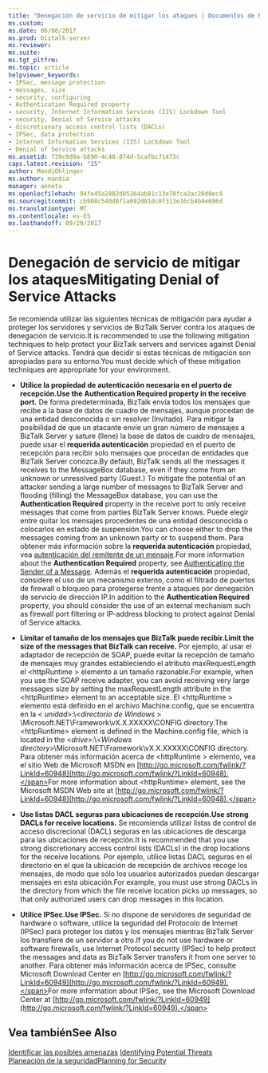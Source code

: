 ```yaml
---
title: "Denegación de servicio de mitigar los ataques | Documentos de Microsoft"
ms.custom: 
ms.date: 06/08/2017
ms.prod: biztalk-server
ms.reviewer: 
ms.suite: 
ms.tgt_pltfrm: 
ms.topic: article
helpviewer_keywords:
- IPSec, message protection
- messages, size
- security, configuring
- Authentication Required property
- security, Internet Information Services (IIS) Lockdown Tool
- security, Denial of Service attacks
- discretionary access control lists (DACLs)
- IPSec, data protection
- Internet Information Services (IIS) Lockdown Tool
- Denial of Service attacks
ms.assetid: f39c0d0a-b890-4c48-874d-5cafbc71473c
caps.latest.revision: "15"
author: MandiOhlinger
ms.author: mandia
manager: anneta
ms.openlocfilehash: 94fe45a2882d85164ab81c13e78fca2ac26d0ec4
ms.sourcegitcommit: cb908c540d8f1a692d01dc8f313e16cb4b4e696d
ms.translationtype: MT
ms.contentlocale: es-ES
ms.lasthandoff: 09/20/2017
---
```

# <a name="mitigating-denial-of-service-attacks"></a><span data-ttu-id="f02a2-102">Denegación de servicio de mitigar los ataques</span><span class="sxs-lookup"><span data-stu-id="f02a2-102">Mitigating Denial of Service Attacks</span></span>
<span data-ttu-id="f02a2-103">Se recomienda utilizar las siguientes técnicas de mitigación para ayudar a proteger los servidores y servicios de BizTalk Server contra los ataques de denegación de servicio.</span><span class="sxs-lookup"><span data-stu-id="f02a2-103">It is recommended to use the following mitigation techniques to help protect your BizTalk servers and services against Denial of Service attacks.</span></span> <span data-ttu-id="f02a2-104">Tendrá que decidir si estas técnicas de mitigación son apropiadas para su entorno.</span><span class="sxs-lookup"><span data-stu-id="f02a2-104">You must decide which of these mitigation techniques are appropriate for your environment.</span></span>  
  
-   <span data-ttu-id="f02a2-105">**Utilice la propiedad de autenticación necesaria en el puerto de recepción.**</span><span class="sxs-lookup"><span data-stu-id="f02a2-105">**Use the Authentication Required property in the receive port.**</span></span> <span data-ttu-id="f02a2-106">De forma predeterminada, BizTalk envía todos los mensajes que recibe a la base de datos de cuadro de mensajes, aunque procedan de una entidad desconocida o sin resolver (Invitado). Para mitigar la posibilidad de que un atacante envíe un gran número de mensajes a BizTalk Server y sature (llene) la base de datos de cuadro de mensajes, puede usar el **requerida autenticación** propiedad en el puerto de recepción para recibir solo mensajes que procedan de entidades que BizTalk Server conozca.</span><span class="sxs-lookup"><span data-stu-id="f02a2-106">By default, BizTalk sends all the messages it receives to the MessageBox database, even if they come from an unknown or unresolved party (Guest.) To mitigate the potential of an attacker sending a large number of messages to BizTalk Server and flooding (filling) the MessageBox database, you can use the **Authentication Required** property in the receive port to only receive messages that come from parties BizTalk Server knows.</span></span> <span data-ttu-id="f02a2-107">Puede elegir entre quitar los mensajes procedentes de una entidad desconocida o colocarlos en estado de suspensión.</span><span class="sxs-lookup"><span data-stu-id="f02a2-107">You can choose either to drop the messages coming from an unknown party or to suspend them.</span></span> <span data-ttu-id="f02a2-108">Para obtener más información sobre la **requerida autenticación** propiedad, vea [autenticación del remitente de un mensaje](../core/authenticating-the-sender-of-a-message.md).</span><span class="sxs-lookup"><span data-stu-id="f02a2-108">For more information about the **Authentication Required** property, see [Authenticating the Sender of a Message](../core/authenticating-the-sender-of-a-message.md).</span></span> <span data-ttu-id="f02a2-109">Además el **requerida autenticación** propiedad, considere el uso de un mecanismo externo, como el filtrado de puertos de firewall o bloqueo para protegerse frente a ataques por denegación de servicio de dirección IP.</span><span class="sxs-lookup"><span data-stu-id="f02a2-109">In addition to the **Authentication Required** property, you should consider the use of an external mechanism such as firewall port filtering or IP-address blocking to protect against Denial of Service attacks.</span></span>  
  
-   <span data-ttu-id="f02a2-110">**Limitar el tamaño de los mensajes que BizTalk puede recibir.**</span><span class="sxs-lookup"><span data-stu-id="f02a2-110">**Limit the size of the messages that BizTalk can receive.**</span></span> <span data-ttu-id="f02a2-111">Por ejemplo, al usar el adaptador de recepción de SOAP, puede evitar la recepción de tamaño de mensajes muy grandes estableciendo el atributo maxRequestLength el \<httpRuntime > elemento a un tamaño razonable.</span><span class="sxs-lookup"><span data-stu-id="f02a2-111">For example, when you use the SOAP receive adapter, you can avoid receiving very large messages size by setting the maxRequestLength attribute in the \<httpRuntime> element to an acceptable size.</span></span> <span data-ttu-id="f02a2-112">El \<httpRuntime > elemento está definido en el archivo Machine.config, que se encuentra en la \< *unidad*>:\\<*directorio de Windows* > \Microsoft.NET\Framework\vX.X.XXXXX\CONFIG directory.</span><span class="sxs-lookup"><span data-stu-id="f02a2-112">The \<httpRuntime> element is defined in the Machine.config file, which is located in the \<*drive*>:\\<*Windows directory*>\Microsoft.NET\Framework\vX.X.XXXXX\CONFIG directory.</span></span> <span data-ttu-id="f02a2-113">Para obtener más información acerca de \<httpRuntime > elemento, vea el sitio Web de Microsoft MSDN en [http://go.microsoft.com/fwlink/?LinkId=60948](http://go.microsoft.com/fwlink/?LinkId=60948).</span><span class="sxs-lookup"><span data-stu-id="f02a2-113">For more information about \<httpRuntime> element, see the Microsoft MSDN Web site at [http://go.microsoft.com/fwlink/?LinkId=60948](http://go.microsoft.com/fwlink/?LinkId=60948).</span></span>  
  
-   <span data-ttu-id="f02a2-114">**Use listas DACL seguras para ubicaciones de recepción.**</span><span class="sxs-lookup"><span data-stu-id="f02a2-114">**Use strong DACLs for receive locations.**</span></span> <span data-ttu-id="f02a2-115">Se recomienda utilizar listas de control de acceso discrecional (DACL) seguras en las ubicaciones de descarga para las ubicaciones de recepción.</span><span class="sxs-lookup"><span data-stu-id="f02a2-115">It is recommended that you use strong discretionary access control lists (DACLs) in the drop locations for the receive locations.</span></span> <span data-ttu-id="f02a2-116">Por ejemplo, utilice listas DACL seguras en el directorio en el que la ubicación de recepción de archivos recoge los mensajes, de modo que sólo los usuarios autorizados puedan descargar mensajes en esta ubicación.</span><span class="sxs-lookup"><span data-stu-id="f02a2-116">For example, you must use strong DACLs in the directory from which the file receive location picks up messages, so that only authorized users can drop messages in this location.</span></span>  
  
-   <span data-ttu-id="f02a2-117">**Utilice IPSec.**</span><span class="sxs-lookup"><span data-stu-id="f02a2-117">**Use IPSec.**</span></span> <span data-ttu-id="f02a2-118">Si no dispone de servidores de seguridad de hardware o software, utilice la seguridad del Protocolo de Internet (IPSec) para proteger los datos y los mensajes mientras BizTalk Server los transfiere de un servidor a otro.</span><span class="sxs-lookup"><span data-stu-id="f02a2-118">If you do not use hardware or software firewalls, use Internet Protocol security (IPSec) to help protect the messages and data as BizTalk Server transfers it from one server to another.</span></span> <span data-ttu-id="f02a2-119">Para obtener más información acerca de IPSec, consulte Microsoft Download Center en [http://go.microsoft.com/fwlink/?LinkId=60949](http://go.microsoft.com/fwlink/?LinkId=60949).</span><span class="sxs-lookup"><span data-stu-id="f02a2-119">For more information about IPSec, see the Microsoft Download Center at [http://go.microsoft.com/fwlink/?LinkId=60949](http://go.microsoft.com/fwlink/?LinkId=60949).</span></span>  
  
## <a name="see-also"></a><span data-ttu-id="f02a2-120">Vea también</span><span class="sxs-lookup"><span data-stu-id="f02a2-120">See Also</span></span>  
 <span data-ttu-id="f02a2-121">[Identificar las posibles amenazas](../core/identifying-potential-threats.md) </span><span class="sxs-lookup"><span data-stu-id="f02a2-121">[Identifying Potential Threats](../core/identifying-potential-threats.md) </span></span>  
 [<span data-ttu-id="f02a2-122">Planeación de la seguridad</span><span class="sxs-lookup"><span data-stu-id="f02a2-122">Planning for Security</span></span>](../core/planning-for-security.md)